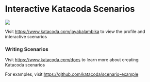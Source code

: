 # Interactive Katacoda Scenarios

[![](http://shields.katacoda.com/katacoda/jayabalambika/count.svg)](https://www.katacoda.com/jayabalambika "Get your profile on Katacoda.com")

Visit https://www.katacoda.com/jayabalambika to view the profile and interactive scenarios

### Writing Scenarios
Visit https://www.katacoda.com/docs to learn more about creating Katacoda scenarios

For examples, visit https://github.com/katacoda/scenario-example
